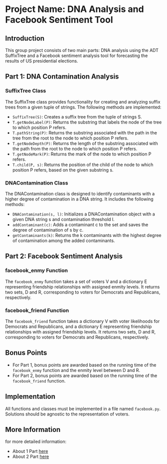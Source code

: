 # Project Name: DNA Analysis and Facebook Sentiment Tool

## Introduction

This group project consists of two main parts: DNA analysis using the ADT SuffixTree and a Facebook sentiment analysis tool for forecasting the results of US presidential elections.

## Part 1: DNA Contamination Analysis

### SuffixTree Class

The SuffixTree class provides functionality for creating and analyzing suffix trees from a given tuple of strings. The following methods are implemented:

- `SuffixTree(S)`: Creates a suffix tree from the tuple of strings S.
- `T.getNodeLabel(P)`: Returns the substring that labels the node of the tree to which position P refers.
- `T.pathString(P)`: Returns the substring associated with the path in the tree from the root to the node to which position P refers.
- `T.getNodeDepth(P)`: Returns the length of the substring associated with the path from the root to the node to which position P refers.
- `T.getNodeMark(P)`: Returns the mark of the node to which position P refers.
- `T.child(P, s)`: Returns the position of the child of the node to which position P refers, based on the given substring s.

### DNAContamination Class

The DNAContamination class is designed to identify contaminants with a higher degree of contamination in a DNA string. It includes the following methods:

- `DNAContamination(s, l)`: Initializes a DNAContamination object with a given DNA string s and contamination threshold l.
- `addContaminant(c)`: Adds a contaminant c to the set and saves the degree of contamination of s by c.
- `getContaminants(k)`: Returns the k contaminants with the highest degree of contamination among the added contaminants.

## Part 2: Facebook Sentiment Analysis

### facebook_enmy Function

The `facebook_enmy` function takes a set of voters V and a dictionary E representing friendship relationships with assigned enmity levels. It returns two sets, D and R, corresponding to voters for Democrats and Republicans, respectively.

### facebook_friend Function

The `facebook_friend` function takes a dictionary V with voter likelihoods for Democrats and Republicans, and a dictionary E representing friendship relationships with assigned friendship levels. It returns two sets, D and R, corresponding to voters for Democrats and Republicans, respectively.

## Bonus Points

- For Part 1, bonus points are awarded based on the running time of the `facebook_enmy` function and the enmity level between D and R.
- For Part 2, bonus points are awarded based on the running time of the `facebook_friend` function.

## Implementation

All functions and classes must be implemented in a file named `facebook.py`. Solutions should be agnostic to the representation of voters.

## More Information
for more detailed information:
- About 1 Part [here](https://github.com/MattiaMarseglia/Design-and-Analysis-of-Algorithms/blob/main/Suffix%20Tree%20Text%20Processing/midterm_homework.pdf)
- About 2 Part [here](https://github.com/MattiaMarseglia/Design-and-Analysis-of-Algorithms/blob/main/Graphs%20Project/final_homework.pdf)
